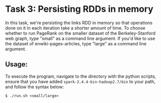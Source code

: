 # Task 3: Persisting RDDs in memory

In this task, we're persisting the links RDD in memory so that operations done on it in each iteration take a shorter amount of time. 
To choose whether to run PageRank on the smaller dataset of the Berkeley-Stanford web graph, type "small" as a command line argument. If you'd like to use the dataset of enwiki-pages-articles, type "large" as a command line argument. 

## Usage:
To execute the program, navigate to the directory with the python scripts, ensure that you have added `spark-2.4.4-bin-hadoop2.7/bin` to your path, and follow the syntax below:
```
$ ./run.sh <small/large> 
```
